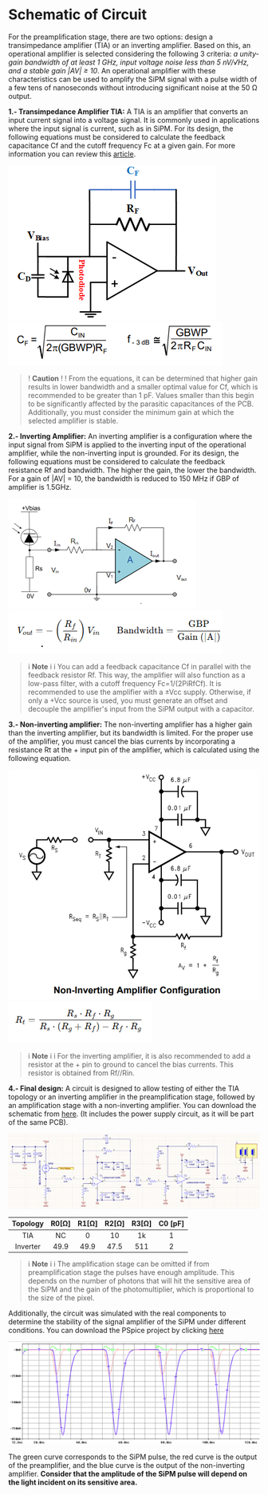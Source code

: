 # Schematic of Circuit

For the preamplification stage, there are two options: design a transimpedance amplifier (TIA) or an inverting amplifier. Based on this, an operational amplifier is selected considering the following 3 criteria: *a unity-gain bandwidth of at least 1 GHz, input voltage noise less than 5 nV/√Hz, and a stable gain |AV| ≥ 10*. An operational amplifier with these characteristics can be used to amplify the SiPM signal with a pulse width of a few tens of nanoseconds without introducing significant noise at the 50 Ω output.

**1.- Transimpedance Amplifier TIA:** A TIA is an amplifier that converts an input current signal into a voltage signal. It is commonly used in applications where the input signal is current, such as in SiPM. For its design, the following equations must be considered to calculate the feedback capacitance Cf and the cutoff frequency Fc at a given gain. For more information you can review this [article](https://www.ti.com/lit/an/sboa122/sboa122.pdf). 

![](images/TIA3.png)
![](images/equ.png)

>! **Caution** 
>!
>! From the equations, it can be determined that higher gain results in lower bandwidth and a smaller optimal value for Cf, which is recommended to be greater than 1 pF. Values smaller than this begin to be significantly affected by the parasitic capacitances of the PCB. Additionally, you must consider the minimum gain at which the selected amplifier is stable.

**2.- Inverting Amplifier:** An inverting amplifier is a configuration where the input signal from SiPM is applied to the inverting input of the operational amplifier, while the non-inverting input is grounded. For its design, the following equations must be considered to calculate the feedback resistance Rf and bandwidth. The higher the gain, the lower the bandwidth. For a gain of |AV| = 10, the bandwidth is reduced to 150 MHz if GBP of amplifier is 1.5GHz. 

![](images/inverter.png)
![](images/equ2.png)


>i **Note** 
>i
>i You can add a feedback capacitance Cf in parallel with the feedback resistor Rf. This way, the amplifier will also function as a low-pass filter, with a cutoff frequency Fc=1/(2PiRfCf). It is recommended to use the amplifier with a ±Vcc supply. Otherwise, if only a +Vcc source is used, you must generate an offset and decouple the amplifier's input from the SiPM output with a capacitor.

**3.- Non-inverting amplifier:** The non-inverting amplifier has a higher gain than the inverting amplifier, but its bandwidth is limited. For the proper use of the amplifier, you must cancel the bias currents by incorporating a resistance Rt at the + input pin of the amplifier, which is calculated using the following equation.

![](images/noninv.png)
![](images/eq3.png)


>i **Note** 
>i
>i For the inverting amplifier, it is also recommended to add a resistor at the + pin to ground to cancel the bias currents. This resistor is obtained from Rf//Rin.

**4.- Final design:** A circuit is designed to allow testing of either the TIA topology or an inverting amplifier in the preamplification stage, followed by an amplification stage with a non-inverting amplifier. You can download the schematic from [here](doc/Sheet_SiPM.SchDoc). (It includes the power supply circuit, as it will be part of the same PCB).

[![](images/TIA.png)](images/TIA.png)

|  Topology | R0[Ω] | R1[Ω] | R2[Ω] | R3[Ω] | C0 [pF] |
|:------:|:--------:|:-------:|:-------:|:-------:|:-------:|
| TIA |     NC   |  0  | 10 | 1k | 1 |
| Inverter |  49.9       |  49.9  | 47.5 | 511 | 2 |


>i **Note** 
>i
>i The amplification stage can be omitted if from preamplification stage the pulses have enough amplitude. This depends on the number of photons that will hit the sensitive area of ​​the SiPM and the gain of the photomultiplier, which is proportional to the size of the pixel.

Additionally, the circuit was simulated with the real components to determine the stability of the signal amplifier of the SiPM under different conditions. You can download the PSpice project by clicking [here](doc/project_sipm-PSpiceFiles.rar) 

[![](images/simulacion.png)](images/simulacion.png)

The green curve corresponds to the SiPM pulse, the red curve is the output of the preamplifier, and the blue curve is the output of the non-inverting amplifier. **Consider that the amplitude of the SiPM pulse will depend on the light incident on its sensitive area.**











